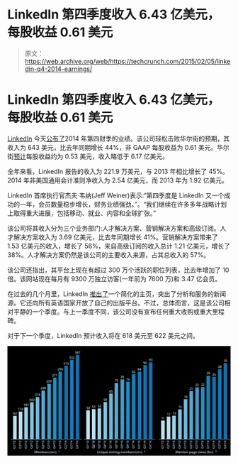 # LinkedIn 第四季度收入 6.43 亿美元，每股收益 0.61 美元 

> 原文：<https://web.archive.org/web/https://techcrunch.com/2015/02/05/linkedin-q4-2014-earnings/>

# LinkedIn 第四季度收入 6.43 亿美元，每股收益 0.61 美元

[LinkedIn](https://web.archive.org/web/20221209004654/http://linkedin.com/) 今天[公布了](https://web.archive.org/web/20221209004654/http://investors.linkedin.com/secfiling.cfm?filingID=1271024-15-3&CIK=1271024)2014 年第四财季的业绩。该公司轻松击败华尔街的预期，其收入为 643 美元，比去年同期增长 44%，非 GAAP 每股收益为 0.61 美元。华尔街[预计](https://web.archive.org/web/20221209004654/https://finance.yahoo.com/q/ae?s=LNKD+Analyst+Estimates)每股收益约为 0.53 美元，收入略低于 6.17 亿美元。

全年来看，LinkedIn 报告的收入为 221.9 万美元，与 2013 年相比增长了 45%。2014 年非美国通用会计准则净收入为 2.54 亿美元，而 2013 年为 1.92 亿美元。

LinkedIn 首席执行官杰夫·韦纳(Jeff Weiner)表示:“第四季度是 LinkedIn 又一个成功的一年，会员数量稳步增长，财务业绩强劲。”。“我们继续在许多多年战略计划上取得重大进展，包括移动、就业、内容和全球扩张。”

该公司将其收入分为三个业务部门:人才解决方案、营销解决方案和高级订阅。人才解决方案收入为 3.69 亿美元，比去年同期增长 41%。营销解决方案带来了 1.53 亿美元的收入，增长了 56%，来自高级订阅的收入总计 1.21 亿美元，增长了 38%。人才解决方案仍然是该公司的主要收入来源，占其总收入的 57%。

该公司还指出，其平台上现在有超过 300 万个活跃的职位列表，比去年增加了 10 倍。该网站现在每月有 9300 万独立访客(一年前为 7600 万)和 3.47 亿会员。

在过去的几个月里，LinkedIn [推出了](https://web.archive.org/web/20221209004654/https://beta.techcrunch.com/2014/12/11/new-linkedin-homepage/)一个简化的主页，突出了分析和服务的新闻源。它还向所有英语国家开放了自己的出版平台。不过，总体而言，这是该公司相对平静的一个季度。与上一季度不同，该公司没有宣布任何重大收购或重大里程碑。

对于下一个季度，LinkedIn 预计收入将在 618 美元至 622 美元之间。

![2015-02-05_1338](img/85cc750f913b5e51e4e3aa4afa89d5dc.png)